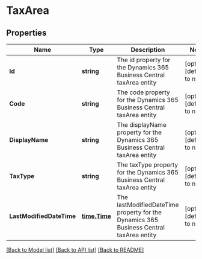 # TaxArea

## Properties
Name | Type | Description | Notes
------------ | ------------- | ------------- | -------------
**Id** | **string** | The id property for the Dynamics 365 Business Central taxArea entity | [optional] [default to null]
**Code** | **string** | The code property for the Dynamics 365 Business Central taxArea entity | [optional] [default to null]
**DisplayName** | **string** | The displayName property for the Dynamics 365 Business Central taxArea entity | [optional] [default to null]
**TaxType** | **string** | The taxType property for the Dynamics 365 Business Central taxArea entity | [optional] [default to null]
**LastModifiedDateTime** | [**time.Time**](time.Time.md) | The lastModifiedDateTime property for the Dynamics 365 Business Central taxArea entity | [optional] [default to null]

[[Back to Model list]](../README.md#documentation-for-models) [[Back to API list]](../README.md#documentation-for-api-endpoints) [[Back to README]](../README.md)


